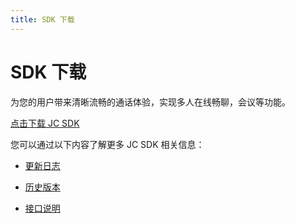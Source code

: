 ```yaml
---
title: SDK 下载
---
```

# SDK 下载

为您的用户带来清晰流畅的通话体验，实现多人在线畅聊，会议等功能。

[点击下载 JC
SDK](https://developer.juphoon.com/portal/cn/downloadsdk/download_sdk.php?filename=JC-SDK-C++-V2_1.tar.gz)

您可以通过以下内容了解更多 JC SDK 相关信息：

  - [更新日志](https://developer.juphoon.com/cn/document/V2.1/sdk/log/win_c.php)

  - [历史版本](https://developer.juphoon.com/cn/document/V2.1/sdk/version/win_c.php)

  - [接口说明](https://developer.juphoon.com/portal/reference/V2.1/windows/C++/html/annotated.html)












